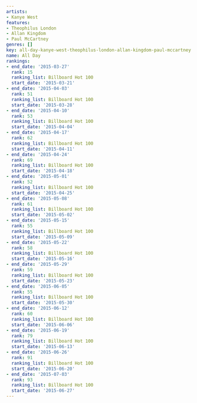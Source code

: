 ```yaml
---
artists:
- Kanye West
features:
- Theophilus London
- Allan Kingdom
- Paul McCartney
genres: []
key: all-day-kanye-west-theophilus-london-allan-kingdom-paul-mccartney
name: All Day
rankings:
- end_date: '2015-03-27'
  rank: 15
  ranking_list: Billboard Hot 100
  start_date: '2015-03-21'
- end_date: '2015-04-03'
  rank: 51
  ranking_list: Billboard Hot 100
  start_date: '2015-03-28'
- end_date: '2015-04-10'
  rank: 53
  ranking_list: Billboard Hot 100
  start_date: '2015-04-04'
- end_date: '2015-04-17'
  rank: 62
  ranking_list: Billboard Hot 100
  start_date: '2015-04-11'
- end_date: '2015-04-24'
  rank: 69
  ranking_list: Billboard Hot 100
  start_date: '2015-04-18'
- end_date: '2015-05-01'
  rank: 52
  ranking_list: Billboard Hot 100
  start_date: '2015-04-25'
- end_date: '2015-05-08'
  rank: 61
  ranking_list: Billboard Hot 100
  start_date: '2015-05-02'
- end_date: '2015-05-15'
  rank: 55
  ranking_list: Billboard Hot 100
  start_date: '2015-05-09'
- end_date: '2015-05-22'
  rank: 58
  ranking_list: Billboard Hot 100
  start_date: '2015-05-16'
- end_date: '2015-05-29'
  rank: 59
  ranking_list: Billboard Hot 100
  start_date: '2015-05-23'
- end_date: '2015-06-05'
  rank: 55
  ranking_list: Billboard Hot 100
  start_date: '2015-05-30'
- end_date: '2015-06-12'
  rank: 60
  ranking_list: Billboard Hot 100
  start_date: '2015-06-06'
- end_date: '2015-06-19'
  rank: 79
  ranking_list: Billboard Hot 100
  start_date: '2015-06-13'
- end_date: '2015-06-26'
  rank: 91
  ranking_list: Billboard Hot 100
  start_date: '2015-06-20'
- end_date: '2015-07-03'
  rank: 93
  ranking_list: Billboard Hot 100
  start_date: '2015-06-27'
---
```



